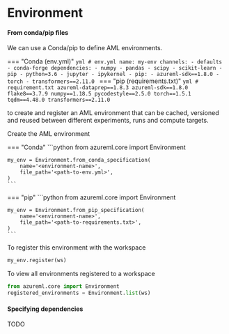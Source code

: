 # Environment

#### From conda/pip files

We can use a Conda/pip to define AML environments.

=== "Conda (env.yml)"
    ```yml
    # env.yml
    name: my-env
    channels:
        - defaults
        - conda-forge
    dependencies:
        - numpy
        - pandas
        - scipy
        - scikit-learn
        - pip
        - python=3.6
        - jupyter
        - ipykernel
        - pip:
            - azureml-sdk==1.8.0
            - torch
            - transformers==2.11.0
    ```
=== "pip (requirements.txt)"
    ```yml
    # requirement.txt
    azureml-dataprep==1.8.3
    azureml-sdk==1.8.0
    flake8==3.7.9
    numpy==1.18.5
    pycodestyle==2.5.0
    torch==1.5.1
    tqdm==4.48.0
    transformers==2.11.0
    ```



to create and register an AML environment that can be cached, versioned and reused between different experiments, runs and compute targets.

Create the AML environment

=== "Conda"
    ```python
    from azureml.core import Environment
    
    my_env = Environment.from_conda_specification(
        name='<environment-name>',
        file_path='<path-to-env.yml>',
    )
    ```
=== "pip"
    ```python
    from azureml.core import Environment
    
    my_env = Environment.from_pip_specification(
        name='<environment-name>',
        file_path='<path-to-requirements.txt>',
    )
    ```

To register this environment with the workspace

```python
my_env.register(ws)
```

To view all environments registered to a workspace

```python
from azureml.core import Environment
registered_environments = Environment.list(ws)
```

#### Specifying dependencies

TODO